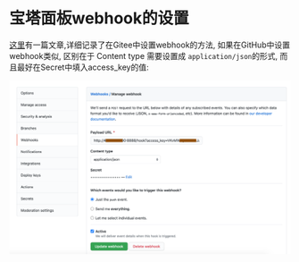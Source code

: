 # 宝塔面板webhook的设置

[这里](https://www.wispx.cn/17.html)有一篇文章,详细记录了在Gitee中设置webhook的方法, 如果在GitHub中设置webhook类似, 区别在于 Content type 需要设置成 `application/json`的形式, 而且最好在Secret中填入access_key的值:

![](images/0.png)
